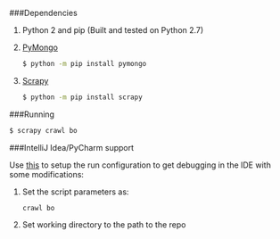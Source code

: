###Dependencies
1. Python 2 and pip (Built and tested on Python 2.7)
2. [PyMongo](https://api.mongodb.org/python/current/installation.html)
    
    ```sh
    $ python -m pip install pymongo
    ```
3. [Scrapy](http://scrapy.org/)
    
    ```sh
    $ python -m pip install scrapy
    ```

###Running
```sh
$ scrapy crawl bo
```

###IntelliJ Idea/PyCharm support

Use [this](http://stackoverflow.com/questions/21788939/how-to-use-pycharm-to-debug-scrapy-projects) to setup the run configuration to get debugging in the IDE with some modifications:

1. Set the script parameters as:

    ```
    crawl bo
    ```

2. Set working directory to the path to the repo